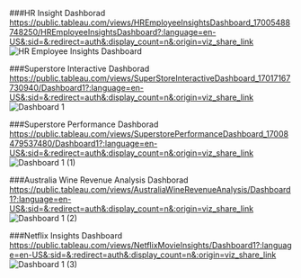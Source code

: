 ###HR Insight Dashborad 
https://public.tableau.com/views/HREmployeeInsightsDashboard_17005488748250/HREmployeeInsightsDashboard?:language=en-US&:sid=&:redirect=auth&:display_count=n&:origin=viz_share_link
![HR Employee Insights Dashboard](https://github.com/user-attachments/assets/015fc233-7b75-4ef4-b182-9de6165b16a6)

###Superstore Interactive Dashborad
https://public.tableau.com/views/SuperStoreInteractiveDashboard_17017167730940/Dashboard1?:language=en-US&:sid=&:redirect=auth&:display_count=n&:origin=viz_share_link
![Dashboard 1](https://github.com/user-attachments/assets/379fff24-a17e-4b58-85c1-3f1ec3860833)

###Superstore Performance Dashborad
https://public.tableau.com/views/SuperstorePerformanceDashboard_17008479537480/Dashboard1?:language=en-US&:sid=&:redirect=auth&:display_count=n&:origin=viz_share_link
![Dashboard 1 (1)](https://github.com/user-attachments/assets/9f7a3c60-b49b-40ed-b37f-c859e55cca83)

###Australia Wine Revenue Analysis Dashborad
https://public.tableau.com/views/AustraliaWineRevenueAnalysis/Dashboard1?:language=en-US&:sid=&:redirect=auth&:display_count=n&:origin=viz_share_link
![Dashboard 1 (2)](https://github.com/user-attachments/assets/7876709f-14ae-449d-a974-a5f47e1f0eec)

###Netflix Insights Dashboard
https://public.tableau.com/views/NetflixMovieInsights/Dashboard1?:language=en-US&:sid=&:redirect=auth&:display_count=n&:origin=viz_share_link
![Dashboard 1 (3)](https://github.com/user-attachments/assets/81a2dfa5-655e-4689-b67a-93c201494299)






